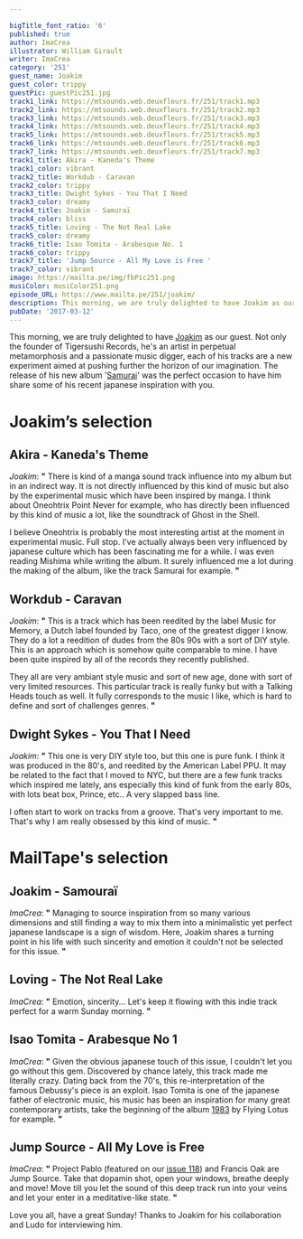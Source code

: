 ```yaml
---

bigTitle_font_ratio: '6'
published: true
author: ImaCrea
illustrator: William Girault
writer: ImaCrea
category: '251'
guest_name: Joakim
guest_color: trippy
guestPic: guestPic251.jpg
track1_link: https://mtsounds.web.deuxfleurs.fr/251/track1.mp3
track2_link: https://mtsounds.web.deuxfleurs.fr/251/track2.mp3
track3_link: https://mtsounds.web.deuxfleurs.fr/251/track3.mp3
track4_link: https://mtsounds.web.deuxfleurs.fr/251/track4.mp3
track5_link: https://mtsounds.web.deuxfleurs.fr/251/track5.mp3
track6_link: https://mtsounds.web.deuxfleurs.fr/251/track6.mp3
track7_link: https://mtsounds.web.deuxfleurs.fr/251/track7.mp3
track1_title: Akira - Kaneda's Theme
track1_color: vibrant
track2_title: Workdub - Caravan
track2_color: trippy
track3_title: Dwight Sykes - You That I Need
track3_color: dreamy
track4_title: Joakim - Samuraï
track4_color: bliss
track5_title: Loving - The Not Real Lake
track5_color: dreamy
track6_title: Isao Tomita - Arabesque No. 1
track6_color: trippy
track7_title: 'Jump Source - All My Love is Free '
track7_color: vibrant
image: https://mailta.pe/img/fbPic251.png
musiColor: musiColor251.png
episode_URL: https://www.mailta.pe/251/joakim/
description: This morning, we are truly delighted to have Joakim as our guest. Not only the founder of Tigersushi Records, he's an artist in perpetual metamorphosis and a passionate music digger, each of his tracks are a new experiment aimed at pushing further the horizon of our imagination. The release of his new album Samurai was the perfect occasion to have him share some of his recent japanese inspiration with you.
pubDate: '2017-03-12'
---
```

This morning, we are truly delighted to have [Joakim](https://www.facebook.com/joakimbouaziz) as our guest. Not only the founder of Tigersushi Records, he's an artist in perpetual metamorphosis and a passionate music digger, each of his tracks are a new experiment aimed at pushing further the horizon of our imagination. The release of his new album '[Samurai](http://smarturl.it/JoakimSamurai)' was the perfect occasion to have him share some of his recent japanese inspiration with you.

# Joakim’s selection

## Akira - Kaneda's Theme
_Joakim_: **"** There is kind of a manga sound track influence into my album but in an indirect way. It is not directly influenced by this kind of music but also by the experimental music which have been inspired by manga. I think about Oneohtrix Point Never for example, who has directly been influenced by this kind of music a lot, like the soundtrack of Ghost in the Shell. 

I believe Oneohtrix is probably the most interesting artist at the moment in experimental music. Full stop. I've actually always been very influenced by japanese culture which has been fascinating me for a while. I was even reading Mishima while writing the album. It surely influenced me a lot during the making of the album, like the track Samurai for example.  **"** 

## Workdub - Caravan 
_Joakim_: **"** This is a track which has been reedited by the label Music for Memory, a Dutch label founded by Taco, one of the greatest digger I know. They do a lot a reedition of dudes from the 80s 90s with a sort of DIY style. This is an approach which is somehow quite comparable to mine. I have been quite inspired by all of the records they recently published. 

They all are very ambiant style music and sort of new age, done with sort of very limited resources. This particular track is really funky but with a Talking Heads touch as well. It fully corresponds to the music I like, which is hard to define and sort of challenges genres. **"** 

## Dwight Sykes - You That I Need
_Joakim_: **"** This one is very DIY style too, but this one is pure funk. I think it was produced in the 80's, and reedited by the American Label PPU. It may be related to the fact that I moved to NYC, but there are a few funk tracks which inspired me lately, ans especially this kind of funk from the early 80s, with lots beat box, Prince, etc.. A very slapped bass line.

I often start to work on tracks from a groove. That's very important to me. That's why I am really obsessed by this kind of music. **"** 


# MailTape's selection

## Joakim - Samouraï
_ImaCrea_: **"** Managing to source inspiration from so many various dimensions and still finding a way to mix them into a minimalistic yet perfect japanese landscape is a sign of wisdom. Here, Joakim shares a turning point in his life with such sincerity and emotion it couldn't not be selected for this issue. **"**  

## Loving - The Not Real Lake
_ImaCrea_: **"** Emotion, sincerity... Let's keep it flowing with this indie track perfect for a warm Sunday morning. **"** 

## Isao Tomita - Arabesque No 1
_ImaCrea_: **"** Given the obvious japanese touch of this issue, I couldn't let you go without this gem. Discovered by chance lately, this track made me literally crazy. Dating back from the 70's, this re-interpretation of the famous Debussy's piece is an exploit. Isao Tomita is one of the japanese father of electronic music, his music has been an inspiration for many great contemporary artists, take the beginning of the album [1983](https://www.youtube.com/watch?v=jY9wzoJvqYs) by Flying Lotus for example. **"** 

## Jump Source - All My Love is Free
_ImaCrea_: **"** Project Pablo (featured on our [issue 118](https://www.mailta.pe/188/project-pablo/)) and Francis Oak are Jump Source. Take that dopamin shot, open your windows, breathe deeply and move! Move till you let the sound of this deep track run into your veins and let your enter in a meditative-like state. **"** 


Love you all, have a great Sunday! Thanks to Joakim for his collaboration and Ludo for interviewing him.
